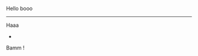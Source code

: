 <f-slider set="a" />

<f-slider set="b" />

<div style="display: flex">
<f-scene v-for="type in ['svg','canvas','svg3','webgl']" :type="type">
  <f-box
    fill="red"
    stroke="none"
    r="100"
    :scale="[get('b',0) / 100,get('b',0) / 100]"
    :rotation="get('a')"
  />
   <f-circle
    x="100"
    y="100"
    :position="[get('a'),get('a')]"
    :rotation="get('a')"
    fill="yellow"
    r="50"
  />
</f-scene>
</div>

<f-scene>
  <f-box r=>
</f-scene>

Hello
booo

---

Haaa

-

Bamm
!

<f-scene>
<f-box :position="[get('a',100]" r="100" />
</f-scene>

<f-slider set="a" />
